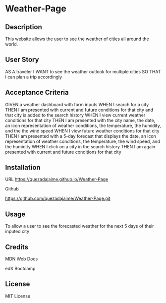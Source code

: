 # Weather-Page


## Description

This website allows the user to see the weather of cities all around the world. 

## User Story
AS A traveler
I WANT to see the weather outlook for multiple cities
SO THAT I can plan a trip accordingly

## Acceptance Criteria
GIVEN a weather dashboard with form inputs
WHEN I search for a city
THEN I am presented with current and future conditions for that city and that city is added to the search history
WHEN I view current weather conditions for that city
THEN I am presented with the city name, the date, an icon representation of weather conditions, the temperature, the humidity, and the the wind speed
WHEN I view future weather conditions for that city
THEN I am presented with a 5-day forecast that displays the date, an icon representation of weather conditions, the temperature, the wind speed, and the humidity
WHEN I click on a city in the search history
THEN I am again presented with current and future conditions for that city




## Installation
URL
https://quezadajaime.github.io/Weather-Page

Github

https://github.com/quezadajaime/Weather-Page.git

## Usage

To allow a user to see the forecasted weather for the next 5 days of their inputed city 

## Credits

MDN Web Docs

edX Bootcamp


## License

MIT License
